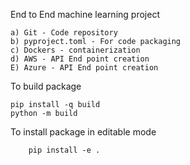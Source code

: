 End to End machine learning project 
    
    a) Git - Code repository
    b) pyproject.toml - For code packaging
    c) Dockers - containerization 
    d) AWS - API End point creation
    E) Azure - API End point creation 

To build package 

    pip install -q build
    python -m build

To install package in editable mode

        pip install -e .
